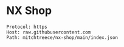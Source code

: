 # NX Shop

```
Protocol: https
Host: raw.githubusercontent.com
Path: mitchtreece/nx-shop/main/index.json
```